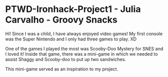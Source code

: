 # PTWD-Ironhack-Project1 - Julia Carvalho - Groovy Snacks

Hi! Since I was a child, I have always enjoyed video games! My first console was the Super Nintendo and I only had three games to play. XD

One of the games I played the most was Scooby-Doo Mystery for SNES and I loved it! Inside that game, there was a mini-game in which we needed to assist Shaggy and Scooby-doo to put up two sandwiches.

This mini-game served as an inspiration to my project. 
